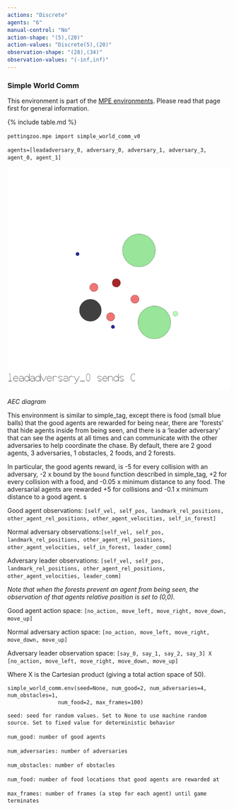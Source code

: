 ```yaml
---
actions: "Discrete"
agents: "6"
manual-control: "No"
action-shape: "(5),(20)"
action-values: "Discrete(5),(20)"
observation-shape: "(28),(34)"
observation-values: "(-inf,inf)"
---
```


### Simple World Comm

This environment is part of the [MPE environments](../mpe). Please read that page first for general information.

{% include table.md %}


`pettingzoo.mpe import simple_world_comm_v0`

`agents=[leadadversary_0, adversary_0, adversary_1, adversary_3, agent_0, agent_1]`

![](mpe_simple_world_comm.gif)

*AEC diagram*

This environment is similar to simple_tag, except there is food (small blue balls) that the good agents are rewarded for being near, there are 'forests' that hide agents inside from being seen, and there is a ‘leader adversary' that can see the agents at all times and can communicate with the other adversaries to help coordinate the chase. By default, there are 2 good agents, 3 adversaries, 1 obstacles, 2 foods, and 2 forests.

In particular, the good agents reward, is -5 for every collision with an adversary, -2 x bound by the `bound` function described in simple_tag, +2 for every collision with a food, and -0.05 x minimum distance to any food. The adversarial agents are rewarded +5 for collisions and -0.1 x minimum distance to a good agent. s

Good agent observations: `[self_vel, self_pos, landmark_rel_positions, other_agent_rel_positions, other_agent_velocities, self_in_forest]`

Normal adversary observations:`[self_vel, self_pos, landmark_rel_positions, other_agent_rel_positions, other_agent_velocities, self_in_forest, leader_comm]`

Adversary leader observations: `[self_vel, self_pos, landmark_rel_positions, other_agent_rel_positions, other_agent_velocities, leader_comm]`

*Note that when the forests prevent an agent from being seen, the observation of that agents relative position is set to (0,0).*

Good agent action space: `[no_action, move_left, move_right, move_down, move_up]`

Normal adversary action space: `[no_action, move_left, move_right, move_down, move_up]`

Adversary leader observation space: `[say_0, say_1, say_2, say_3] X [no_action, move_left, move_right, move_down, move_up]`

Where X is the Cartesian product (giving a total action space of 50).


```
simple_world_comm.env(seed=None, num_good=2, num_adversaries=4, num_obstacles=1,
                num_food=2, max_frames=100)
```

```
seed: seed for random values. Set to None to use machine random source. Set to fixed value for deterministic behavior

num_good: number of good agents

num_adversaries: number of adversaries

num_obstacles: number of obstacles

num_food: number of food locations that good agents are rewarded at

max_frames: number of frames (a step for each agent) until game terminates
```

